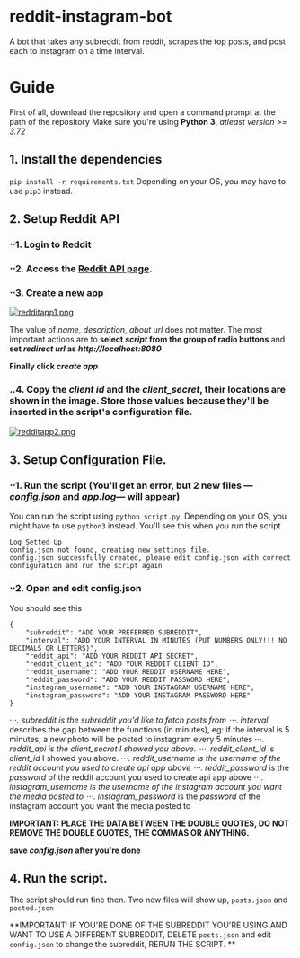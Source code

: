 # reddit-instagram-bot
A bot that takes any subreddit from reddit, scrapes the top posts, and post each to instagram on a time interval.

# Guide

First of all, download the repository and open a command prompt at the path of the repository
Make sure you're using **Python 3**, *atleast version >= 3.72*

## 1. Install the dependencies
`pip install -r requirements.txt`
Depending on your OS, you may have to use `pip3` instead.

## 2. Setup Reddit API
### ⋅⋅1. Login to Reddit
### ⋅⋅2. Access the [Reddit API page](https://www.reddit.com/prefs/apps).
### ⋅⋅3. Create a new app
[![redditapp1.png](https://i.postimg.cc/c4Mb6P7f/redditapp1.png)](https://postimg.cc/dL3BxHx0)

The value of *name*, *description*, *about url* does not matter. The most important actions are to **select _script_ from the group of radio buttons** and **set _redirect url_ as _http://localhost:8080_**

**Finally click _create app_**
### ..4. Copy the *_client id_* and the *_client_secret_*, their locations are shown in the image. Store those values because they'll be inserted in the script's configuration file.
[![redditapp2.png](https://i.postimg.cc/pVqpJLBT/redditapp2.png)](https://postimg.cc/9zwmWVK5)

## 3. Setup Configuration File.
### ⋅⋅1. Run the script (You'll get an error, but 2 new files — *_config.json_* and *_app.log_*— will appear)
You can run the script using `python script.py`. Depending on your OS, you might have to use `python3` instead.
You'll see this when you run the script
```
Log Setted Up
config.json not found, creating new settings file.
config.json successfully created, please edit config.json with correct configuration and run the script again
```
### ⋅⋅2. Open and edit config.json
You should see this
```
{
    "subreddit": "ADD YOUR PREFERRED SUBREDDIT",
    "interval": "ADD YOUR INTERVAL IN MINUTES (PUT NUMBERS ONLY!!! NO DECIMALS OR LETTERS)",
    "reddit_api": "ADD YOUR REDDIT API SECRET",
    "reddit_client_id": "ADD YOUR REDDIT CLIENT ID",
    "reddit_username": "ADD YOUR REDDIT USERNAME HERE",
    "reddit_password": "ADD YOUR REDDIT PASSWORD HERE",
    "instagram_username": "ADD YOUR INSTAGRAM USERNAME HERE",
    "instagram_password": "ADD YOUR INSTAGRAM PASSWORD HERE"
}
```

⋅⋅⋅*. *subreddit* is the subreddit you'd like to fetch posts from
⋅⋅⋅*. *interval* describes the gap between the functions (in minutes), eg: if the interval is 5 minutes, a new photo will be posted to instagram every 5 minutes
⋅⋅⋅*. *reddit_api* is the _client_secret_ I showed you above.
⋅⋅⋅*. *reddit_client_id* is _client_id_ I showed you above.
⋅⋅⋅*. *reddit_username* is the _username_ of the reddit account you used to create api app above
⋅⋅⋅*. *reddit_password* is the _password_ of the reddit account you used to create api app above
⋅⋅⋅*. *instagram_username* is the _username_ of the instagram account you want the media posted to
⋅⋅⋅*. *instagram_password* is the _password_ of the instagram account you want the media posted to

**IMPORTANT: PLACE THE DATA BETWEEN THE DOUBLE QUOTES, DO NOT REMOVE THE DOUBLE QUOTES, THE COMMAS OR ANYTHING.**

**save _config.json_ after you're done**

## 4. Run the script.
The script should run fine then. Two new files will show up, `posts.json` and `posted.json`

**IMPORTANT: IF YOU'RE DONE OF THE SUBREDDIT YOU'RE USING AND WANT TO USE A DIFFERENT SUBREDDIT, DELETE `posts.json` and edit `config.json` to change the subreddit, RERUN THE SCRIPT. **
